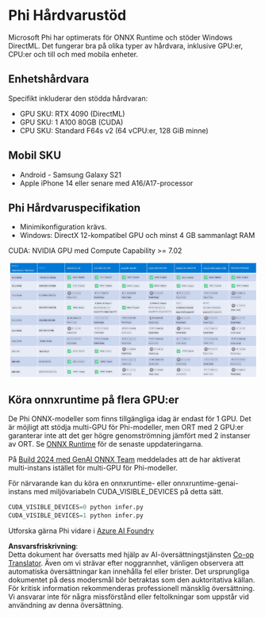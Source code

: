<!--
CO_OP_TRANSLATOR_METADATA:
{
  "original_hash": "8cdc17ce0f10535da30b53d23fe1a795",
  "translation_date": "2025-07-16T18:25:29+00:00",
  "source_file": "md/01.Introduction/01/01.Hardwaresupport.md",
  "language_code": "sv"
}
-->
# Phi Hårdvarustöd

Microsoft Phi har optimerats för ONNX Runtime och stöder Windows DirectML. Det fungerar bra på olika typer av hårdvara, inklusive GPU:er, CPU:er och till och med mobila enheter.

## Enhetshårdvara  
Specifikt inkluderar den stödda hårdvaran:

- GPU SKU: RTX 4090 (DirectML)
- GPU SKU: 1 A100 80GB (CUDA)
- CPU SKU: Standard F64s v2 (64 vCPU:er, 128 GiB minne)

## Mobil SKU

- Android - Samsung Galaxy S21
- Apple iPhone 14 eller senare med A16/A17-processor

## Phi Hårdvaruspecifikation

- Minimikonfiguration krävs.
- Windows: DirectX 12-kompatibel GPU och minst 4 GB sammanlagt RAM

CUDA: NVIDIA GPU med Compute Capability >= 7.02

![HardwareSupport](../../../../../translated_images/01.phihardware.5d51b2377cba18afc6949074542f290c56bb278dac3f4f86302aca6d80fffeb9.sv.png)

## Köra onnxruntime på flera GPU:er

De Phi ONNX-modeller som finns tillgängliga idag är endast för 1 GPU. Det är möjligt att stödja multi-GPU för Phi-modeller, men ORT med 2 GPU:er garanterar inte att det ger högre genomströmning jämfört med 2 instanser av ORT. Se [ONNX Runtime](https://onnxruntime.ai/) för de senaste uppdateringarna.

På [Build 2024 med GenAI ONNX Team](https://youtu.be/WLW4SE8M9i8?si=EtG04UwDvcjunyfC) meddelades att de har aktiverat multi-instans istället för multi-GPU för Phi-modeller.

För närvarande kan du köra en onnxruntime- eller onnxruntime-genai-instans med miljövariabeln CUDA_VISIBLE_DEVICES på detta sätt.

```Python
CUDA_VISIBLE_DEVICES=0 python infer.py
CUDA_VISIBLE_DEVICES=1 python infer.py
```

Utforska gärna Phi vidare i [Azure AI Foundry](https://ai.azure.com)

**Ansvarsfriskrivning**:  
Detta dokument har översatts med hjälp av AI-översättningstjänsten [Co-op Translator](https://github.com/Azure/co-op-translator). Även om vi strävar efter noggrannhet, vänligen observera att automatiska översättningar kan innehålla fel eller brister. Det ursprungliga dokumentet på dess modersmål bör betraktas som den auktoritativa källan. För kritisk information rekommenderas professionell mänsklig översättning. Vi ansvarar inte för några missförstånd eller feltolkningar som uppstår vid användning av denna översättning.